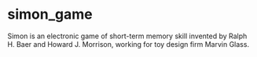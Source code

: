 # simon_game
Simon is an electronic game of short-term memory skill invented by Ralph H. Baer and Howard J. Morrison, working for toy design firm Marvin Glass.
